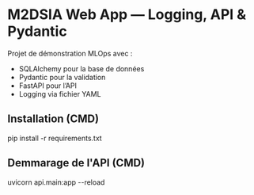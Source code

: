 # M2DSIA Web App — Logging, API & Pydantic

Projet de démonstration MLOps avec :

- SQLAlchemy pour la base de données
- Pydantic pour la validation
- FastAPI pour l’API
- Logging via fichier YAML

## Installation (CMD)

pip install -r requirements.txt

## Demmarage de l'API (CMD)

uvicorn api.main:app --reload
